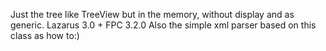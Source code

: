 Just the tree like TreeView but in the memory, without display and as generic. 
Lazarus 3.0 + FPC 3.2.0
Also the simple xml parser based on this class as how to:) 
